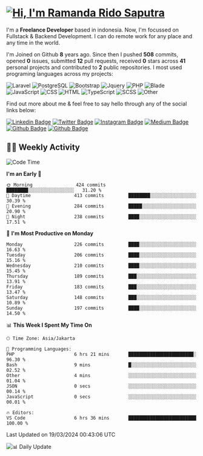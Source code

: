 # [![Hi, I'm Ramanda Rido Saputra](https://readme-typing-svg.herokuapp.com?size=24&vCenter=true&lines=%F0%9F%91%8B+Hi%2C+I'm+Ramanda+Rido+Saputra+;%F0%9F%92%BB+Fullstack+Web+Developer+)](https://git.io/typing-svg)

I'm a **Freelance Developer** based in indonesia. Now, I'm focussed on Fullstack & Backend Development. I can do remote work for any place and any time in the world.

I'm Joined on Github **8** years ago. Since then I pushed **508** commits, opened **0** issues, submitted **12** pull requests, received **0** stars across **41** personal projects and contributed to **2** public repositories.
I most used programing languages across my projects:

![Laravel](https://img.shields.io/badge/Laravel-FF2D20?flat&logo=laravel&logoColor=white)
![PostgreSQL](https://img.shields.io/badge/PostgreSQL-316192?flat&logo=postgresql&logoColor=white)
![Bootstrap](https://img.shields.io/badge/Bootstrap-563D7C?flat&logo=bootstrap&logoColor=white)
![Jquery](https://img.shields.io/badge/jQuery-0769AD?flat&logo=jquery&logoColor=white)
![PHP](https://img.shields.io/badge/-PHP-%234F5D95?style=flat&logo=PHP&logoColor=white)
![Blade](https://img.shields.io/badge/-Blade-%23f7523f?style=flat&logo=Blade&logoColor=white)
![JavaScript](https://img.shields.io/badge/-JavaScript-%23f1e05a?style=flat&logo=JavaScript&logoColor=white)
![CSS](https://img.shields.io/badge/-CSS-%23563d7c?style=flat&logo=CSS&logoColor=white)
![HTML](https://img.shields.io/badge/-HTML-%23e34c26?style=flat&logo=HTML&logoColor=white)
![TypeScript](https://img.shields.io/badge/-TypeScript-%233178c6?style=flat&logo=TypeScript&logoColor=white)
![SCSS](https://img.shields.io/badge/-SCSS-%23c6538c?style=flat&logo=SCSS&logoColor=white)
![Other](https://img.shields.io/badge/-Other-%23ededed?style=flat&logo=Other&logoColor=white)

Find out more about me & feel free to say hello through any of the social links below:

[![Linkedin Badge](https://img.shields.io/badge/-ramandaaridogh-blue?style=flat&logo=Linkedin&logoColor=white&link=https://www.linkedin.com/in/ramanda-rido-saputra/)](https://www.linkedin.com/in/ramanda-rido-saputra/)
[![Twitter Badge](https://img.shields.io/badge/-ramandaaridogh-%231DA1F2.svg?style=flat&logo=twitter&logoColor=white&link=https://www.twitter.com/ramandaaridogh)](https://www.twitter.com/ramandaaridogh/)
[![Instagram Badge](https://img.shields.io/badge/-ramandaaridogh-purple?style=flat&logo=instagram&logoColor=white&link=https://instagram.com/ramandaaridogh_/)](https://instagram.com/ramandaaridogh_)
[![Medium Badge](https://img.shields.io/badge/-@ramandaaridogh-%2312100E.svg?style=flat&logo=Medium&logoColor=white&link=https://medium.com/@ramandaaridogh/)](https://medium.com/@ramandaaridogh)
[![Github Badge](https://img.shields.io/badge/-@ramandaaridogh-100000.svg?style=flat&logo=github&logoColor=white&link=https://github.com/ramandaaridogh)](https://github.com/ramandaaridogh)
[![Github Badge](https://img.shields.io/badge/-@mxcode-100000.svg?style=flat&logo=github&logoColor=white&link=https://github.com/ramanda-mxcode)](https://github.com/ramanda-mxcode)

## 👨‍💻 Weekly Activity
<!--START_SECTION:waka-->
![Code Time](http://img.shields.io/badge/Code%20Time-278%20hrs%209%20mins-blue)

**I'm an Early 🐤** 

```text
🌞 Morning                424 commits         ████████░░░░░░░░░░░░░░░░░   31.20 % 
🌆 Daytime                413 commits         ████████░░░░░░░░░░░░░░░░░   30.39 % 
🌃 Evening                284 commits         █████░░░░░░░░░░░░░░░░░░░░   20.90 % 
🌙 Night                  238 commits         ████░░░░░░░░░░░░░░░░░░░░░   17.51 % 
```
📅 **I'm Most Productive on Monday** 

```text
Monday                   226 commits         ████░░░░░░░░░░░░░░░░░░░░░   16.63 % 
Tuesday                  206 commits         ████░░░░░░░░░░░░░░░░░░░░░   15.16 % 
Wednesday                210 commits         ████░░░░░░░░░░░░░░░░░░░░░   15.45 % 
Thursday                 189 commits         ███░░░░░░░░░░░░░░░░░░░░░░   13.91 % 
Friday                   183 commits         ███░░░░░░░░░░░░░░░░░░░░░░   13.47 % 
Saturday                 148 commits         ███░░░░░░░░░░░░░░░░░░░░░░   10.89 % 
Sunday                   197 commits         ████░░░░░░░░░░░░░░░░░░░░░   14.50 % 
```


📊 **This Week I Spent My Time On** 

```text
🕑︎ Time Zone: Asia/Jakarta

💬 Programming Languages: 
PHP                      6 hrs 21 mins       ████████████████████████░   96.30 % 
Bash                     9 mins              █░░░░░░░░░░░░░░░░░░░░░░░░   02.52 % 
Other                    4 mins              ░░░░░░░░░░░░░░░░░░░░░░░░░   01.04 % 
JSON                     0 secs              ░░░░░░░░░░░░░░░░░░░░░░░░░   00.14 % 
JavaScript               0 secs              ░░░░░░░░░░░░░░░░░░░░░░░░░   00.01 % 

🔥 Editors: 
VS Code                  6 hrs 36 mins       █████████████████████████   100.00 % 
```


 Last Updated on 19/03/2024 00:43:06 UTC
<!--END_SECTION:waka-->

![📊 Daily Update](https://github.com/ramandaaridogh/ramandaaridogh/actions/workflows/update-activity.yml/badge.svg)
